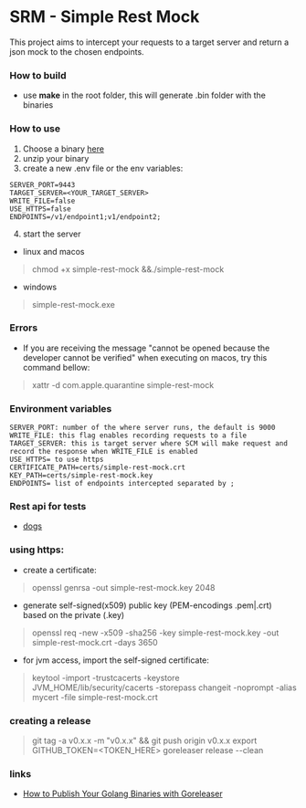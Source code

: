 # SRM - Simple Rest Mock
This project aims to intercept your requests to a target server and return a json mock to the chosen endpoints.

### How to build
- use **make** in the root folder, this will generate .bin folder with the binaries
  
### How to use
1. Choose a binary [here](https://github.com/hfantin/simple-rest-mock/releases)    
2. unzip your binary
3. create a new .env file or the env variables: 
```
SERVER_PORT=9443
TARGET_SERVER=<YOUR_TARGET_SERVER>
WRITE_FILE=false
USE_HTTPS=false
ENDPOINTS=/v1/endpoint1;v1/endpoint2;
```
4. start the server   
- linux and macos   
> chmod +x simple-rest-mock &&./simple-rest-mock 
-  windows   
> simple-rest-mock.exe 

### Errors 
- If you are receiving the message "cannot be opened because the developer cannot be verified" when executing on macos, try this command bellow:   
> xattr -d com.apple.quarantine simple-rest-mock
### Environment variables
```
SERVER_PORT: number of the where server runs, the default is 9000   
WRITE_FILE: this flag enables recording requests to a file   
TARGET_SERVER: this is target server where SCM will make request and record the response when WRITE_FILE is enabled
USE_HTTPS= to use https 
CERTIFICATE_PATH=certs/simple-rest-mock.crt
KEY_PATH=certs/simple-rest-mock.key
ENDPOINTS= list of endpoints intercepted separated by ;
```

### Rest api for tests
- [dogs](https://dog.ceo/api/breeds/image/random)

### using https: 
- create a certificate: 
> openssl genrsa -out simple-rest-mock.key 2048
- generate self-signed(x509) public key (PEM-encodings .pem|.crt) based on the private (.key)
> openssl req -new -x509 -sha256 -key simple-rest-mock.key -out simple-rest-mock.crt -days 3650
- for jvm access, import the self-signed certificate: 
> keytool -import -trustcacerts -keystore JVM_HOME/lib/security/cacerts -storepass changeit -noprompt -alias mycert -file simple-rest-mock.crt


### creating a release
> git tag -a v0.x.x -m "v0.x.x" && git push origin v0.x.x
> export GITHUB_TOKEN=<TOKEN_HERE>
> goreleaser release --clean 

### links
- [How to Publish Your Golang Binaries with Goreleaser](https://www.kosli.com/blog/how-to-publish-your-golang-binaries-with-goreleaser/)